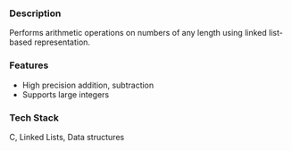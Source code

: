 ### Description
Performs arithmetic operations on numbers of any length using linked list-based representation.

### Features
- High precision addition, subtraction
- Supports large integers

### Tech Stack
C, Linked Lists, Data structures
